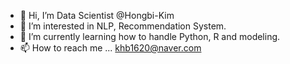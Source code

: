 - 👋 Hi, I’m Data Scientist @Hongbi-Kim
- 👀 I’m interested in NLP, Recommendation System.
- 🌱 I’m currently learning how to handle Python, R and modeling.
- 📫 How to reach me ... khb1620@naver.com



<!---
Hongbi-Kim/Hongbi-Kim is a ✨ special ✨ repository because its `README.md` (this file) appears on your GitHub profile.
You can click the Preview link to take a look at your changes.
--->
